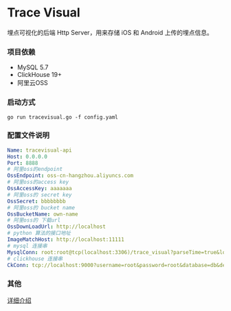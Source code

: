 # Trace Visual

埋点可视化的后端 Http Server，用来存储 iOS 和 Android 上传的埋点信息。

### 项目依赖

* MySQL 5.7
* ClickHouse 19+
* 阿里云OSS


### 启动方式
```shell
go run tracevisual.go -f config.yaml
```

### 配置文件说明

```yaml
Name: tracevisual-api
Host: 0.0.0.0
Port: 8888
# 阿里oss的endpoint
OssEndpoint: oss-cn-hangzhou.aliyuncs.com
# 阿里oss的access key
OssAccessKey: aaaaaaa
# 阿里oss的 secret key
OssSecret: bbbbbbbb
# 阿里oss的 bucket name
OssBucketName: own-name
# 阿里oss的 下载url
OssDownLoadUrl: http://localhost
# python 算法的接口地址
ImageMatchHost: http://localhost:11111
# mysql 连接串
MysqlConn: root:root@tcp(localhost:3306)/trace_visual?parseTime=true&loc=Local
# clickhouse 连接串
CkConn: tcp://localhost:9000?username=root&password=root&database=db&debug=true&parseTime=true&loc=Asia%2FShanghai
```
### 其他
[详细介绍](流程和概念.md)

